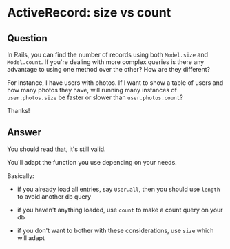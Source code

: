 
# ActiveRecord: size vs count

## Question
        
In Rails, you can find the number of records using both `Model.size` and `Model.count`. If you're dealing with more complex queries is there any advantage to using one method over the other? How are they different?

For instance, I have users with photos. If I want to show a table of users and how many photos they have, will running many instances of `user.photos.size` be faster or slower than `user.photos.count`?

Thanks!

## Answer
        
You should read [that](http://web.archive.org/web/20100210204319/http://blog.hasmanythrough.com/2008/2/27/count-length-size), it's still valid.

You'll adapt the function you use depending on your needs.

Basically:

*   if you already load all entries, say `User.all`, then you should use `length` to avoid another db query
    
*   if you haven't anything loaded, use `count` to make a count query on your db
    
*   if you don't want to bother with these considerations, use `size` which will adapt
